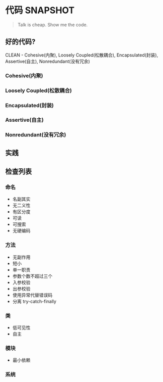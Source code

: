 # 代码 SNAPSHOT
>  Talk is cheap. Show me the code.

## 好的代码? 
CLEAN - Cohesive(内聚), Loosely Coupled(松散耦合), Encapsulated(封装), Assertive(自主), Nonredundant(没有冗余)

### Cohesive(内聚)

### Loosely Coupled(松散耦合)

### Encapsulated(封装)

### Assertive(自主)

### Nonredundant(没有冗余)

## 实践

## 检查列表
### 命名
- 名副其实
- 无二义性
- 有区分度
- 可读
- 可搜索
- 无硬编码

### 方法
- 无副作用
- 短小
- 单一职责
- 参数个数不超过三个
- 入参校验
- 出参校验
- 使用异常代替错误码
- 分离 try-catch-finally

### 类
- 低可见性
- 自主

### 模块
- 最小依赖

### 系统